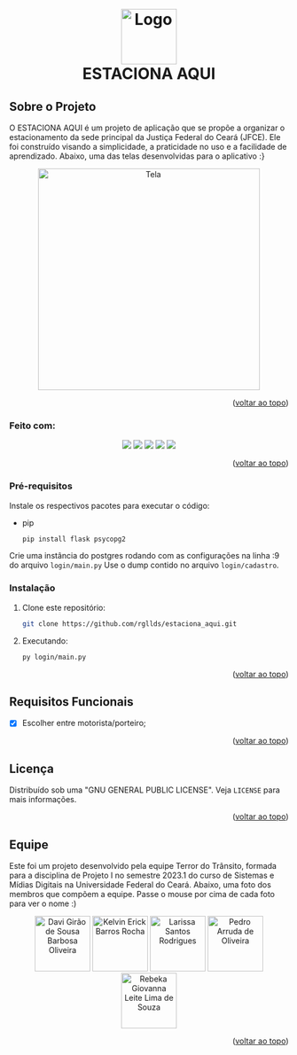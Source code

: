 <!-- Improved compatibility of back to top link: See: https://github.com/othneildrew/Best-README-Template/pull/73 -->
<a name="readme-top"></a>
<!--
*** Thanks for checking out the Best-README-Template. If you have a suggestion
*** that would make this better, please fork the repo and create a pull request
*** or simply open an issue with the tag "enhancement".
*** Don't forget to give the project a star!
*** Thanks again! Now go create something AMAZING! :D
-->



<!-- PROJECT SHIELDS -->
<!--
*** I'm using markdown "reference style" links for readability.
*** Reference links are enclosed in brackets [ ] instead of parentheses ( ).
*** See the bottom of this document for the declaration of the reference variables
*** for contributors-url, forks-url, etc. This is an optional, concise syntax you may use.
*** https://www.markdownguide.org/basic-syntax/#reference-style-links
-->





<!-- PROJECT LOGO -->
<br />
<div align="left">
  <a href="https://github.com/othneildrew/Best-README-Template">
  </a>
  <h1 align="center">
<img src="https://i.imgur.com/YfHzGmX.jpg" alt="Logo" height="100"><br/>
ESTACIONA AQUI</h1>



<!-- ABOUT THE PROJECT -->
## Sobre o Projeto

O ESTACIONA AQUI é um projeto de aplicação que se propõe a organizar o estacionamento da sede principal da Justiça Federal do Ceará (JFCE). Ele foi construído visando a simplicidade, a praticidade no uso e a facilidade de aprendizado. Abaixo, uma das telas desenvolvidas para o aplicativo :}

<a><p align="center"><img src="https://i.imgur.com/MBl8cuI.jpg" alt="Tela" height="400"></a></p>


<p align="right">(<a href="#readme-top">voltar ao topo</a>)</p>



### Feito com:
<p align="center">
<img src="https://img.shields.io/badge/Flask-000000?style=for-the-badge&logo=flask&logoColor=white" />
<img src="https://img.shields.io/badge/Python-3776AB?style=for-the-badge&logo=python&logoColor=white" />
<img src="https://img.shields.io/badge/HTML5-E34F26?style=for-the-badge&logo=html5&logoColor=white" />
<img src="https://img.shields.io/badge/CSS3-1572B6?style=for-the-badge&logo=css3&logoColor=white" />
<img src="https://img.shields.io/badge/Javascript-323330?style=for-the-badge&logo=javascript&logoColor=F7DF1E" />
</p>







<p align="right">(<a href="#readme-top">voltar ao topo</a>)</p>



<!-- GETTING STARTED -->
### Pré-requisitos

Instale os respectivos pacotes para executar o código:
* pip
  ```sh
  pip install flask psycopg2
  ```
Crie uma instância do postgres rodando com as configurações na linha :9 do arquivo ```login/main.py```
Use o dump contido no arquivo ```login/cadastro```.

### Instalação

1. Clone este repositório:
   ```sh
   git clone https://github.com/rgllds/estaciona_aqui.git
   ```
2. Executando:
   ```sh
   py login/main.py
   ```

<p align="right">(<a href="#readme-top">voltar ao topo</a>)</p>



<!-- USAGE EXAMPLES -->



<!-- REQUISITOS FUNCIONAIS -->
## Requisitos Funcionais

- [x] Escolher entre motorista/porteiro;

<p align="right">(<a href="#readme-top">voltar ao topo</a>)</p>

<!-- LICENÇA -->
## Licença

Distribuído sob uma "GNU GENERAL PUBLIC LICENSE". Veja `LICENSE` para mais informações.

<p align="right">(<a href="#readme-top">voltar ao topo</a>)</p>


<!-- EQUIPE -->
## Equipe
Este foi um projeto desenvolvido pela equipe Terror do Trânsito, formada para a disciplina de Projeto I no semestre 2023.1 do curso de Sistemas e Mídias Digitais na Universidade Federal do Ceará. Abaixo, uma foto dos membros que compõem a equipe. Passe o mouse por cima de cada foto para ver o nome :)

<p align="center">
<img src="https://i.imgur.com/MRCrGvr.jpg" alt="Davi Girão de Sousa Barbosa Oliveira" height="100">
<img src="https://i.imgur.com/8Nc2R2N.jpg" alt="Kelvin Erick Barros Rocha" height="100">
<img src="https://i.imgur.com/E61H9Ak.jpg" alt="Larissa Santos Rodrigues" height="100">
<img src="https://i.imgur.com/xY9BArg.jpg" alt="Pedro Arruda de Oliveira" height="100">
<img src="https://i.imgur.com/5Y9Xcvl.jpg" alt="Rebeka Giovanna Leite Lima de Souza" height="100">
</p>


<p align="right">(<a href="#readme-top">voltar ao topo</a>)</p>



<!-- MARKDOWN LINKS & IMAGES -->
<!-- https://www.markdownguide.org/basic-syntax/#reference-style-links -->
[contributors-shield]: https://img.shields.io/github/contributors/othneildrew/Best-README-Template.svg?style=for-the-badge
[contributors-url]: https://github.com/othneildrew/Best-README-Template/graphs/contributors
[forks-shield]: https://img.shields.io/github/forks/othneildrew/Best-README-Template.svg?style=for-the-badge
[forks-url]: https://github.com/othneildrew/Best-README-Template/network/members
[stars-shield]: https://img.shields.io/github/stars/othneildrew/Best-README-Template.svg?style=for-the-badge
[stars-url]: https://github.com/othneildrew/Best-README-Template/stargazers
[issues-shield]: https://img.shields.io/github/issues/othneildrew/Best-README-Template.svg?style=for-the-badge
[issues-url]: https://github.com/othneildrew/Best-README-Template/issues
[license-shield]: https://img.shields.io/github/license/othneildrew/Best-README-Template.svg?style=for-the-badge
[license-url]: https://github.com/othneildrew/Best-README-Template/blob/master/LICENSE.txt
[linkedin-shield]: https://img.shields.io/badge/-LinkedIn-black.svg?style=for-the-badge&logo=linkedin&colorB=555
[linkedin-url]: https://linkedin.com/in/othneildrew
[product-screenshot]: /images/screenshot.png
[Python]: https://img.shields.io/pypi/pyversions/:packageName

[Next-url]: https://nextjs.org/

[React.js]: https://img.shields.io/badge/React-20232A?style=for-the-badge&logo=react&logoColor=61DAFB
[React-url]: https://reactjs.org/
[Vue.js]: https://img.shields.io/badge/Vue.js-35495E?style=for-the-badge&logo=vuedotjs&logoColor=4FC08D
[Vue-url]: https://vuejs.org/
[Angular.io]: https://img.shields.io/badge/Angular-DD0031?style=for-the-badge&logo=angular&logoColor=white
[Angular-url]: https://angular.io/
[Svelte.dev]: https://img.shields.io/badge/Svelte-4A4A55?style=for-the-badge&logo=svelte&logoColor=FF3E00
[Svelte-url]: https://svelte.dev/
[Laravel.com]: https://img.shields.io/badge/Laravel-FF2D20?style=for-the-badge&logo=laravel&logoColor=white
[Laravel-url]: https://laravel.com
[Bootstrap.com]: https://img.shields.io/badge/Bootstrap-563D7C?style=for-the-badge&logo=bootstrap&logoColor=white
[Bootstrap-url]: https://getbootstrap.com
[JQuery.com]: https://img.shields.io/badge/jQuery-0769AD?style=for-the-badge&logo=jquery&logoColor=white
[JQuery-url]: https://jquery.com 
